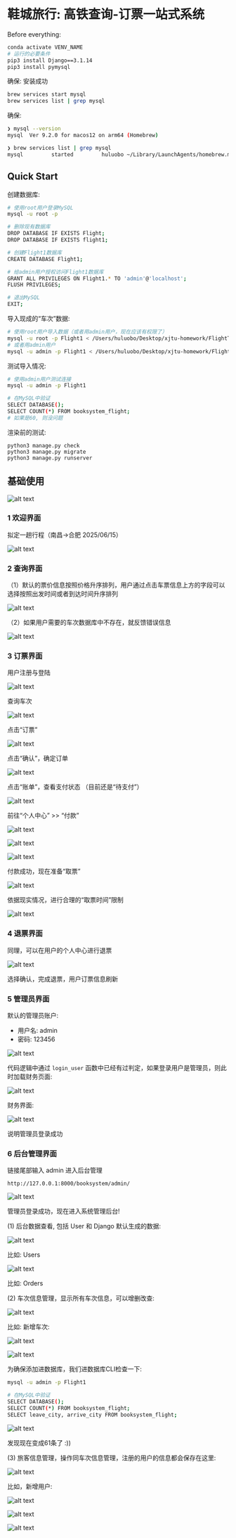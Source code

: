 # 鞋城旅行: 高铁查询-订票一站式系统

Before everything:

```sh
conda activate VENV_NAME
# 运行的必要条件
pip3 install Django==3.1.14
pip3 install pymysql
```

确保: 安装成功

```sh
brew services start mysql  
brew services list | grep mysql
```

确保:

```sh
❯ mysql --version                  
mysql  Ver 9.2.0 for macos12 on arm64 (Homebrew)

❯ brew services list | grep mysql
mysql         started         huluobo ~/Library/LaunchAgents/homebrew.mxcl.mysql.plist
```

## Quick Start

创建数据库:

```sh
# 使用root用户登录MySQL
mysql -u root -p

# 删除现有数据库
DROP DATABASE IF EXISTS Flight;
DROP DATABASE IF EXISTS flight1;

# 创建Flight1数据库
CREATE DATABASE Flight1;

# 给admin用户授权访问Flight1数据库
GRANT ALL PRIVILEGES ON Flight1.* TO 'admin'@'localhost';
FLUSH PRIVILEGES;

# 退出MySQL
EXIT;
```

导入现成的“车次”数据:

```sh
# 使用root用户导入数据（或者用admin用户，现在应该有权限了）
mysql -u root -p Flight1 < /Users/huluobo/Desktop/xjtu-homework/FlightTicket_Database/Flight1.sql
# 或者用admin用户
mysql -u admin -p Flight1 < /Users/huluobo/Desktop/xjtu-homework/FlightTicket_Database/Flight1.sql
```

测试导入情况:

```sh
# 使用admin用户测试连接
mysql -u admin -p Flight1

# 在MySQL中验证
SELECT DATABASE();
SELECT COUNT(*) FROM booksystem_flight;
# 如果是60, 则没问题
```

渲染前的测试:

```
python3 manage.py check
python3 manage.py migrate
python3 manage.py runserver
```

## 基础使用

![alt text](./image/image-0.png)

### 1 欢迎界面

拟定一趟行程（南昌→合肥 2025/06/15）

![alt text](./image/image-1.png)

### 2 查询界面

（1）默认的票价信息按照价格升序排列，用户通过点击车票信息上方的字段可以选择按照出发时间或者到达时间升序排列

![alt text](./image/image-2.png)

（2）如果用户需要的车次数据库中不存在，就反馈错误信息

![alt text](./image/image-3.png)

### 3 订票界面

用户注册与登陆

![alt text](./image/image-14.png)

查询车次

![alt text](./image/image-4.png)

点击“订票”

![alt text](./image/image-5.png)

点击“确认”，确定订单

![alt text](./image/image-6.png)

点击“账单”，查看支付状态 （目前还是“待支付”）

![alt text](./image/image-7.png)

前往“个人中心” >> “付款”

![alt text](./image/image-8.png)

![alt text](./image/image-9.png)

![alt text](./image/image-10.png)

付款成功，现在准备“取票”

![alt text](./image/image-11.png)

依据现实情况，进行合理的“取票时间”限制

![alt text](./image/image-12.png)

### 4 退票界面

同理，可以在用户的个人中心进行退票

![alt text](./image/image-13.png)

选择确认，完成退票，用户订票信息刷新

### 5 管理员界面

默认的管理员账户:

- 用户名: admin
- 密码: 123456

![alt text](./image/image-15.png)

代码逻辑中通过 `login_user` 函数中已经有过判定，如果登录用户是管理员，则此时加载财务页面:

![alt text](./image/image-16.png)

财务界面:

![alt text](./image/image-17.png)

说明管理员登录成功

### 6 后台管理界面

链接尾部输入 admin 进入后台管理

```
http://127.0.0.1:8000/booksystem/admin/
```

![alt text](./image/image-18.png)

管理员登录成功，现在进入系统管理后台!

(1) 后台数据查看, 包括 User 和 Django 默认生成的数据:

![alt text](./image/image-19.png)

比如: Users

![alt text](./image/image-20.png)

比如: Orders

(2) 车次信息管理，显示所有车次信息，可以增删改查:

![alt text](./image/image-21.png)

比如: 新增车次:

![alt text](./image/image-26.png)

![alt text](./image/image-27.png)

为确保添加进数据库，我们进数据库CLI检查一下:

```sh
mysql -u admin -p Flight1

# 在MySQL中验证
SELECT DATABASE();
SELECT COUNT(*) FROM booksystem_flight;
SELECT leave_city, arrive_city FROM booksystem_flight;
```

![alt text](./image/image-28.png)

发现现在变成61条了 :))

(3) 旅客信息管理，操作同车次信息管理，注册的用户的信息都会保存在这里:

![alt text](./image/image-22.png)

比如，新增用户:

![alt text](./image/image-23.png)

![alt text](./image/image-24.png)

![alt text](./image/image-25.png)

